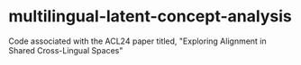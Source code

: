 # multilingual-latent-concept-analysis
Code associated with the ACL24 paper titled, "Exploring Alignment in Shared Cross-Lingual Spaces" 
